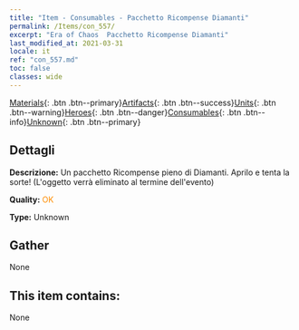 ```yaml
---
title: "Item - Consumables - Pacchetto Ricompense Diamanti"
permalink: /Items/con_557/
excerpt: "Era of Chaos  Pacchetto Ricompense Diamanti"
last_modified_at: 2021-03-31
locale: it
ref: "con_557.md"
toc: false
classes: wide
---
```

 [Materials](/it/Items/){: .btn .btn--primary}[Artifacts](/it/Items/Artifacts/){: .btn .btn--success}[Units](/it/Items/Units/){: .btn .btn--warning}[Heroes](/it/Items/Heroes/){: .btn .btn--danger}[Consumables](/it/Items/Consumables/){: .btn .btn--info}[Unknown](/it/Items/Unknown/){: .btn .btn--primary}

## Dettagli
 **Descrizione:** Un pacchetto Ricompense pieno di Diamanti. Aprilo e tenta la sorte! (L'oggetto verrà eliminato al termine dell'evento)

 **Quality:** <span style="color: #FF8C00">OK</span>

 **Type:** Unknown

## Gather

  None

## This item contains:

  None

